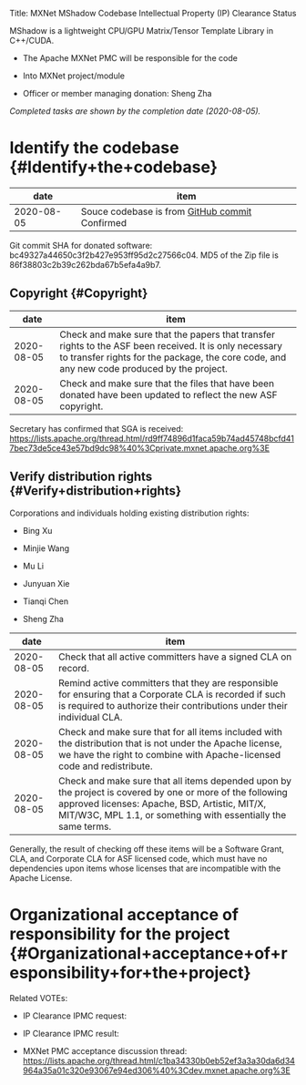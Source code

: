 Title: MXNet MShadow Codebase Intellectual Property (IP) Clearance Status


MShadow is a lightweight CPU/GPU Matrix/Tensor Template Library in C++/CUDA.



- The Apache MXNet PMC will be responsible for the code


- Into MXNet project/module


- Officer or member managing donation: Sheng Zha

 _Completed tasks are shown by the completion date (2020-08-05)._ 


# Identify the codebase {#Identify+the+codebase}

| date | item |
|------|------|
| 2020-08-05 | Souce codebase is from [GitHub commit](https://github.com/dmlc/mshadow/tree/bc49327a44650c3f2b427e953ff95d2c27566c04) Confirmed |

Git commit SHA for donated software: bc49327a44650c3f2b427e953ff95d2c27566c04. MD5 of the Zip file is 86f38803c2b39c262bda67b5efa4a9b7.


## Copyright {#Copyright}

| date | item |
|------|------|
| 2020-08-05 | Check and make sure that the papers that transfer rights to the ASF been received. It is only necessary to transfer rights for the package, the core code, and any new code produced by the project. |
| 2020-08-05 | Check and make sure that the files that have been donated have been updated to reflect the new ASF copyright. |

Secretary has confirmed that SGA is received: https://lists.apache.org/thread.html/rd9ff74896d1faca59b74ad45748bcfd417bec73de5ce43e57bd9dc98%40%3Cprivate.mxnet.apache.org%3E


## Verify distribution rights {#Verify+distribution+rights}

Corporations and individuals holding existing distribution rights:



- Bing Xu

- Minjie Wang

- Mu Li

- Junyuan Xie

- Tianqi Chen

- Sheng Zha

| date | item |
|------|------|
| 2020-08-05 | Check that all active committers have a signed CLA on record. |
| 2020-08-05 | Remind active committers that they are responsible for ensuring that a Corporate CLA is recorded if such is required to authorize their contributions under their individual CLA. |
| 2020-08-05 | Check and make sure that for all items included with the distribution that is not under the Apache license, we have the right to combine with Apache-licensed code and redistribute. |
| 2020-08-05 | Check and make sure that all items depended upon by the project is covered by one or more of the following approved licenses: Apache, BSD, Artistic, MIT/X, MIT/W3C, MPL 1.1, or something with essentially the same terms. |

Generally, the result of checking off these items will be a Software Grant, CLA, and Corporate CLA for ASF licensed code, which must have no dependencies upon items whose licenses that are incompatible with the Apache License.


# Organizational acceptance of responsibility for the project {#Organizational+acceptance+of+responsibility+for+the+project}

Related VOTEs:



- IP Clearance IPMC request:

- IP Clearance IPMC result:

- MXNet PMC acceptance discussion thread: https://lists.apache.org/thread.html/c1ba34330b0eb52ef3a3a30da6d34964a35a01c320e93067e94ed306%40%3Cdev.mxnet.apache.org%3E
